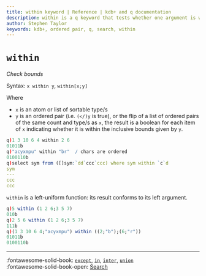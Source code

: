 ```yaml
---
title: within keyword | Reference | kdb+ and q documentation
description: within is a q keyword that tests whether one argument is within the bounds defined by the other.
author: Stephen Taylor
keywords: kdb+, ordered pair, q, search, within
---
```

# `within`





_Check bounds_


Syntax: `x within y`, `within[x;y]`

Where 

-   `x` is an atom or list of sortable type/s
-   `y` is an ordered pair (i.e. `(</)y` is true), or the flip of a list of ordered pairs of the same count and type/s as `x`, the result is a boolean for each item of `x` indicating whether it is within the inclusive bounds given by `y`.

```q
q)1 3 10 6 4 within 2 6
01011b
q)"acyxmpu" within "br"  / chars are ordered
0100110b
q)select sym from ([]sym:`dd`ccc`ccc) where sym within `c`d
sym
---
ccc
ccc
```

`within` is a left-uniform function: its result conforms to its left argument.

```q
q)5 within (1 2 6;3 5 7)
010b
q)2 5 6 within (1 2 6;3 5 7)
111b
q)(1 3 10 6 4;"acyxmpu") within ((2;"b");(6;"r"))
01011b
0100110b
```

----
:fontawesome-solid-book: 
[`except`](except.md), 
[`in`](in.md), 
[`inter`](inter.md), 
[`union`](union.md) 
<br>
:fontawesome-solid-book-open: 
[Search](../basics/search.md)


